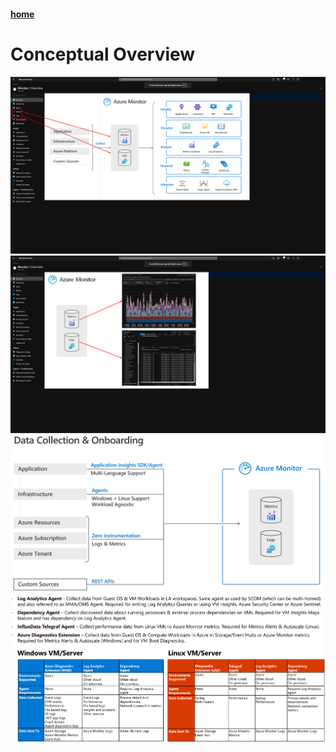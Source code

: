 #### [home](WELCOME.md)

# Conceptual Overview

![Azure Monitor Fundamental Data Types 1/2](/PNG/FUNDAMENTAL-DATATYPES1.png) 
![Azure Monitor Fundamental Data Types 2/2](/PNG/FUNDAMENTAL-DATATYPES2.png)
![Onboarding](/PNG/ONBOARDING.png)
![AGENTS-EXTENSIONS](/PNG/AGENTS-EXTENSIONS.png)
